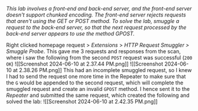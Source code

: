 *This lab involves a front-end and back-end server, and the front-end server doesn't support chunked encoding. The front-end server rejects requests that aren't using the GET or POST method.
To solve the lab, smuggle a request to the back-end server, so that the next request processed by the back-end server appears to use the method GPOST.*

Right clicked homepage request > *Extensions* > *HTTP Request Smuggler >* *Smuggle Probe*. This gave me 3 requests and responses from the scan, where i saw the following from the second `POST` request was successful (`200 OK`)
![[Screenshot 2024-06-10 at 2.37.44 PM.png]]
![[Screenshot 2024-06-10 at 2.38.26 PM.png]]
This had an incomplete smuggled request, so I knew I had to send the request one more time in the Repeater to make sure that the `G` would be appended to the second request, which will complete the smuggled request and create an invalid `GPOST` method.
I hence sent it to the *Repeater* and submitted the same request, which created the following and solved the lab:
![[Screenshot 2024-06-10 at 2.42.35 PM.png]]

